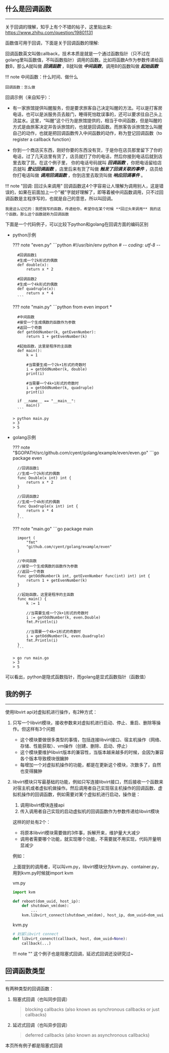 ## **什么是回调函数**

---

关于回调的理解，知乎上有个不错的帖子，这里贴出来: https://www.zhihu.com/question/19801131

函数值可用于回调，下面是关于回调函数的理解:

回调函数英文叫做callback，技术本质是就是一个通过函数指针（只不过在golang里叫函数值，不叫函数指针）调用的函数。比如将函数A作为参数传递给函数B，那么A就叫做 ***回调函数*** ，B就叫做 ***中间函数***，调用B的函数叫做 ***起始函数***

!!! note
	中间函数：什么时间、做什么

	回调函数：怎么做

回调示例（来自知乎）：

- 有一家旅馆提供叫醒服务，但是要求旅客自己决定叫醒的方法。可以是打客房电话，也可以是派服务员去敲门，睡得死怕耽误事的，还可以要求往自己头上浇盆水。这里，“叫醒”这个行为是旅馆提供的，相当于中间函数，但是叫醒的方式是由旅客决定并告诉旅馆的，也就是回调函数。而旅客告诉旅馆怎么叫醒自己的动作，也就是把回调函数传入中间函数的动作，称为登记回调函数（to register a callback function）

- 你到一个商店买东西，刚好你要的东西没有货，于是你在店员那里留下了你的电话，过了几天店里有货了，店员就打了你的电话，然后你接到电话后就到店里去取了货。在这个例子里， 你的电话号码就叫 ***回调函数*** ，你把电话留给店员就叫 ***登记回调函数*** ，店里后来有货了叫做 ***触发了回调关联的事件*** ，店员给你打电话叫做 ***调用回调函数*** ，你到店里去取货叫做 ***响应回调事件***  。

!!! note "回调: 回过头来调用"
	回调函数这4个字容易让人理解为调用别人，这是错误的，如果在前面加上一个"被"字就好理解了，即等着被中间函数调用，只不过回调函数是主程序写的，也就是自己的意思，所以叫回调。

	我是这么记忆的：我把我写的函数，传递给你，希望你在某个时候 **回过头来调用** 我的这个函数。那么这个函数就称为回调函数

下面是一个代码例子，可以比较下python和golang在回调方面的编码区别

- python示例

	??? note "even.py"
		```python
		#!/usr/bin/env python
		# -*- coding: utf-8 -*-

		#回调函数1
		#生成一个2k形式的偶数
		def double(x):
		    return x * 2

		#回调函数2
		#生成一个4k形式的偶数
		def quadruple(x):
		    return x * 4
		```

	??? note "main.py"
		```python
		from even import *

		#中间函数
		#接受一个生成偶数的函数作为参数
		#返回一个奇数
		def getOddNumber(k, getEvenNumber):
		    return 1 + getEvenNumber(k)

		#起始函数，这里是程序的主函数
		def main():
		    k = 1

		    #当需要生成一个2k+1形式的奇数时
		    i = getOddNumber(k, double)
		    print(i)

		    #当需要一个4k+1形式的奇数时
		    i = getOddNumber(k, quadruple)
		    print(i)

		if __name__ == "__main__":
		    main()
		```

	```text
	> python main.py
	> 3
	> 5
	```

- golang示例

	??? note "$GOPATH/src/github.com/cyent/golang/example/even/even.go"
		```go
		package even

		//回调函数1
		//生成一个2k形式的偶数
		func Double(x int) int {
			return x * 2
		}

		//回调函数2
		//生成一个4k形式的偶数
		func Quadruple(x int) int {
			return x * 4
		}
		```

	??? note "main.go"
		```go
		package main

		import (
			"fmt"
			"github.com/cyent/golang/example/even"
		)

		//中间函数
		//接受一个生成偶数的函数作为参数
		//返回一个奇数
		func getOddNumber(k int, getEvenNumber func(int) int) int {
			return 1 + getEvenNumber(k)
		}

		//起始函数，这里是程序的主函数
		func main() {
			k := 1

			//当需要生成一个2k+1形式的奇数时
			i := getOddNumber(k, even.Double)
			fmt.Println(i)

			//当需要一个4k+1形式的奇数时
			i = getOddNumber(k, even.Quadruple)
			fmt.Println(i)
		}
		```

	```text
	> go run main.go
	> 3
	> 5
	```

可以看出，python是隐式函数指针，而golang是显式函数指针（函数值）

## **我的例子**

---

使用libvirt api对虚拟机进行操作，有2种方式：

1. 只写一个libvirt模块，接收参数来对虚拟机进行启动、停止、重启、删除等操作。但这样有3个问题
	- 这个模块要做很多类型的事情，包括连接libvirt接口、宿主机操作（网络、存储、性能获取）、vm操作（创建、删除、启动、停止）
	- 这个模块要维护libvirt版本的兼容性，当版本越来越多的时候，会因为兼容各个版本导致模块很臃肿
	- 每增加一个对虚拟机操作的功能，都是在更新这个模块，次数多了，自然也变得臃肿

2. libvirt模块只写最基础的功能，例如只写连接libvirt接口，然后接收一个函数来对宿主机或者虚拟机做操作。然后调用者自己实现宿主机操作的回调函数、虚拟机操作的回调函数，例如需要对某个虚拟机进行启动，操作是：
	1. 调用libvirt模块连接api
	2. 传入调用者自己实现的启动虚拟机的回调函数作为参数传递给libvirt模块

	这样的好处有2个：

	- 将原本libvirt模块需要做的3件事，拆解开来，维护量大大减少
	- 调用者需要哪个功能，就实现哪个功能，不需要就不用实现，代码开量明显减少

	例如：

	上面提到的调用者，可以叫vm.py，libvirt模块分为kvm.py、container.py，用到kvm.py时候就import kvm

	vm.py
	```python
	import kvm

	def reboot(dom_uuid, host_ip):
		def shutdown_vm(dom):
			...
		kvm.libvirt_connect(shutdown_vm(dom), host_ip, dom_uuid=dom_uuid)
	```

	kvm.py
	```python
	# 封装libvirt connect
	def libvirt_conenct(callback, host, dom_uuid=None):
		callback(...)
	```

	!!! note ""
		这个例子也是阻塞式回调，延迟式回调还没研究过~

## **回调函数类型**

---

有两种类型的回调函数：

1. 阻塞式回调（也叫同步回调）

	> blocking callbacks (also known as synchronous callbacks or just callbacks)

2. 延迟式回调（也叫异步回调）

	> deferred callbacks (also known as asynchronous callbacks)

本页所有例子都是阻塞式回调
